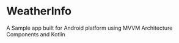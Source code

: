# WeatherInfo
A Sample app built for Android platform using MVVM Architecture Components and Kotlin

